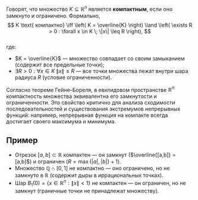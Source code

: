 Говорят, что множество $K \subseteq \mathbb{R}^n$ является **компактным**, если оно замкнуто и ограничено. Формально,  
$$
K \text{ компактно} \iff \left( K = \overline{K} \right) \land \left( \exists R > 0 : \forall x \in K \; \|x\| \leq R \right),
$$  
где:  
* $K = \overline{K}$ — множество совпадает со своим замыканием (содержит все предельные точки);  
* $\exists R > 0 : \forall x \in K \; \|x\| \leq R$ — все точки множества лежат внутри шара радиуса $R$ (условие ограниченности).  

Согласно теореме Гейне–Бореля, в евклидовом пространстве $\mathbb{R}^n$ компактность множества эквивалентна его замкнутости и ограниченности. Это свойство критично для анализа сходимости последовательностей и существования экстремумов непрерывных функций: например, непрерывная функция на компакте всегда достигает своего максимума и минимума.  

## Пример  
* Отрезок $[a, b] \subset \mathbb{R}$ компактен — он замкнут ($\overline{[a,b]} = [a,b]$) и ограничен ($R = \max\{|a|, |b|\} + 1$).  
* Множество $\mathbb{Q} \cap [0, 1]$ не компактно — оно ограничено, но не замкнуто в $\mathbb{R}$ (содержит дыры в иррациональных точках).  
* Шар $B_1(0) = \{ x \in \mathbb{R}^n : \|x\| < 1 \}$ не компактен — он ограничен, но не замкнут (граничные точки не принадлежат множеству).